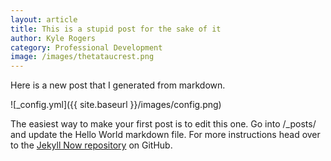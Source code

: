 ```yaml
---
layout: article
title: This is a stupid post for the sake of it
author: Kyle Rogers
category: Professional Development
image: /images/thetataucrest.png
---
```


Here is a new post that I generated from markdown.

![_config.yml]({{ site.baseurl }}/images/config.png)

The easiest way to make your first post is to edit this one. Go into /_posts/ and update the Hello World markdown file. For more instructions head over to the [Jekyll Now repository](https://github.com/barryclark/jekyll-now) on GitHub.